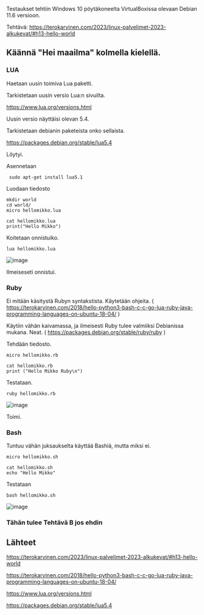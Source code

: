 Testaukset tehtiin Windows 10 pöytäkoneelta VirtualBoxissa olevaan Debian 11.6 versioon.

Tehtävä: https://terokarvinen.com/2023/linux-palvelimet-2023-alkukevat/#h13-hello-world


## Käännä "Hei maailma" kolmella kielellä.

### LUA

Haetaan uusin toimiva Lua paketti.

Tarkistetaan uusin versio Lua:n sivuilta. 

https://www.lua.org/versions.html

Uusin versio näyttäisi olevan 5.4.

Tarkistetaan debianin paketeista onko sellaista.

https://packages.debian.org/stable/lua5.4

Löytyi.

Asennetaan
     
     sudo apt-get install lua5.1
     
Luodaan tiedosto

    mkdir world
    cd world/
    micro hellomikko.lua
    
    cat hellomikko.lua 
    print("Hello Mikko")

Koitetaan onnistuiko.

    lua hellomikko.lua
    
![image](https://user-images.githubusercontent.com/122888695/223995219-77e1e871-8597-42cf-9b9d-f2f6ef36761d.png)

Ilmeiseseti onnistui.

### Ruby

Ei mitään käsitystä Rubyn syntakstista. Käytetään ohjeita. ( https://terokarvinen.com/2018/hello-python3-bash-c-c-go-lua-ruby-java-programming-languages-on-ubuntu-18-04/ )

Käytiin vähän kaivamassa, ja ilmeisesti Ruby tulee valmiiksi Debianissa mukana. Neat. ( https://packages.debian.org/stable/ruby/ruby )

Tehdään tiedosto.

    micro hellomikko.rb
    
    cat hellomikko.rb 
    print ("Hello Mikko Ruby\n")

Testataan.

    ruby hellomikko.rb
    
![image](https://user-images.githubusercontent.com/122888695/224005272-dd209244-d7f5-41f5-93f2-5ee6a9f6626c.png)

Toimi.

### Bash

Tuntuu vähän juksaukselta käyttää Bashiä, mutta miksi ei.

    micro hellomikko.sh
    
    cat hellomikko.sh 
    echo "Hello Mikko"

Testataan

    bash hellomikko.sh
    
![image](https://user-images.githubusercontent.com/122888695/224009830-ec8e912c-f0b2-4641-903c-0c3841895e7e.png)


### Tähän tulee Tehtävä B jos ehdin


## Lähteet

https://terokarvinen.com/2023/linux-palvelimet-2023-alkukevat/#h13-hello-world

https://terokarvinen.com/2018/hello-python3-bash-c-c-go-lua-ruby-java-programming-languages-on-ubuntu-18-04/

https://www.lua.org/versions.html

https://packages.debian.org/stable/lua5.4

